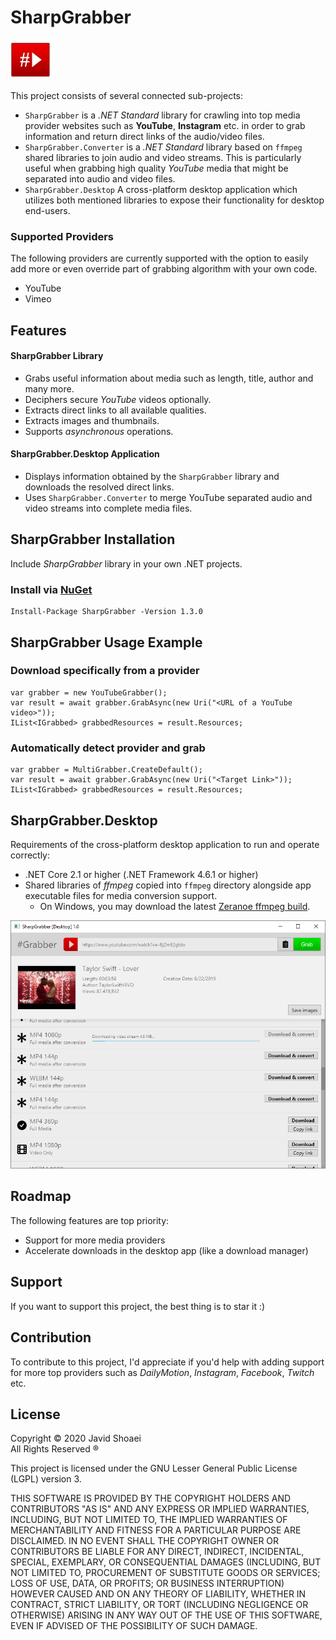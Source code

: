 # SharpGrabber
<img src="./assets/icon.png" alt="SharpGrabber" width="64"/>

This project consists of several connected sub-projects:            
- `SharpGrabber` is a *.NET Standard* library for crawling into top media provider websites such as **YouTube**, **Instagram** etc. in order to grab information and return direct links of the audio/video files.
- `SharpGrabber.Converter` is a *.NET Standard* library based on `ffmpeg` shared libraries to join audio and video streams. This is particularly useful when grabbing high quality *YouTube* media that might be separated into audio and video files.
- `SharpGrabber.Desktop` A cross-platform desktop application
which utilizes both mentioned libraries to expose their functionality for desktop end-users.

### Supported Providers
The following providers are currently supported with the option
to easily add more or even override part of grabbing algorithm with your own code.

- YouTube
- Vimeo

## Features
#### SharpGrabber Library
- Grabs useful information about media such as length, title, author and many more.
- Deciphers secure *YouTube* videos optionally.
- Extracts direct links to all available qualities.
- Extracts images and thumbnails.
- Supports *asynchronous* operations.

#### SharpGrabber.Desktop Application
- Displays information obtained by the `SharpGrabber` library and downloads the resolved direct links.
- Uses `SharpGrabber.Converter` to merge YouTube separated audio and video streams into complete media files.

## SharpGrabber Installation
Include *SharpGrabber* library in your own .NET projects.

### Install via <a href="https://www.nuget.org/packages/SharpGrabber/">NuGet</a>
    Install-Package SharpGrabber -Version 1.3.0
    
## SharpGrabber Usage Example

### Download specifically from a provider

    var grabber = new YouTubeGrabber();
    var result = await grabber.GrabAsync(new Uri("<URL of a YouTube video>"));
    IList<IGrabbed> grabbedResources = result.Resources;

### Automatically detect provider and grab

    var grabber = MultiGrabber.CreateDefault();
    var result = await grabber.GrabAsync(new Uri("<Target Link>"));
    IList<IGrabbed> grabbedResources = result.Resources;

## SharpGrabber.Desktop
Requirements of the cross-platform desktop application to run and operate correctly: 
 - .NET Core 2.1 or higher (.NET Framework 4.6.1 or higher)
 - Shared libraries of *ffmpeg* copied into `ffmpeg` directory alongside app executable files for media conversion support.
   - On Windows, you may download the latest <a href="https://ffmpeg.zeranoe.com/builds/">Zeranoe ffmpeg build</a>.
 
<img src="./assets/SharpGrabberDesktop-ScreenShot-1.png" alt="SharpGrabber.Desktop application" />

## Roadmap
The following features are top priority:
- Support for more media providers
- Accelerate downloads in the desktop app (like a download manager)

## Support
If you want to support this project, the best thing is to star it :)

## Contribution
To contribute to this project, I'd appreciate if you'd  help with adding support for
more top providers such as *DailyMotion*, *Instagram*, *Facebook*, *Twitch* etc.

## License
Copyright &copy; 2020 Javid Shoaei<br />
All Rights Reserved &reg;

This project is licensed under the GNU Lesser General Public License (LGPL) version 3.

THIS SOFTWARE IS PROVIDED BY THE COPYRIGHT HOLDERS AND CONTRIBUTORS "AS IS" AND ANY EXPRESS OR IMPLIED WARRANTIES, INCLUDING, BUT NOT LIMITED TO, THE IMPLIED WARRANTIES OF MERCHANTABILITY AND FITNESS FOR A PARTICULAR PURPOSE ARE DISCLAIMED. IN NO EVENT SHALL THE COPYRIGHT OWNER OR CONTRIBUTORS BE LIABLE FOR ANY DIRECT, INDIRECT, INCIDENTAL, SPECIAL, EXEMPLARY, OR CONSEQUENTIAL DAMAGES (INCLUDING, BUT NOT LIMITED TO, PROCUREMENT OF SUBSTITUTE GOODS OR SERVICES; LOSS OF USE, DATA, OR PROFITS; OR BUSINESS INTERRUPTION) HOWEVER CAUSED AND ON ANY THEORY OF LIABILITY, WHETHER IN CONTRACT, STRICT LIABILITY, OR TORT (INCLUDING NEGLIGENCE OR OTHERWISE) ARISING IN ANY WAY OUT OF THE USE OF THIS SOFTWARE, EVEN IF ADVISED OF THE POSSIBILITY OF SUCH DAMAGE.

